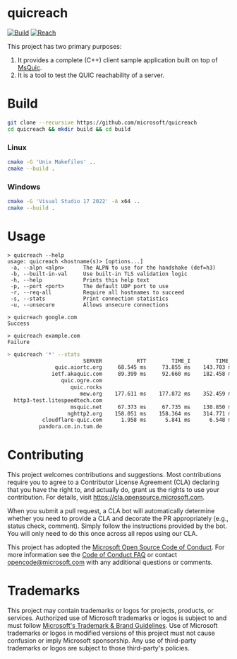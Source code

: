# quicreach

[![Build](https://github.com/microsoft/quicreach/actions/workflows/build.yml/badge.svg)](https://github.com/microsoft/quicreach/actions/workflows/build.yml)
[![Reach](https://github.com/microsoft/quicreach/actions/workflows/reach.yml/badge.svg)](https://github.com/microsoft/quicreach/actions/workflows/reach.yml)

This project has two primary purposes:

1. It provides a complete (C++) client sample application built on top of [MsQuic](https://github.com/microsoft/msquic).
2. It is a tool to test the QUIC reachability of a server.

# Build

```Bash
git clone --recursive https://github.com/microsoft/quicreach
cd quicreach && mkdir build && cd build
```

### Linux
```Bash
cmake -G 'Unix Makefiles' ..
cmake --build .
```

### Windows
```Bash
cmake -G 'Visual Studio 17 2022' -A x64 ..
cmake --build .
```

# Usage

```
> quicreach --help
usage: quicreach <hostname(s)> [options...]
 -a, --alpn <alpn>      The ALPN to use for the handshake (def=h3)
 -b, --built-in-val     Use built-in TLS validation logic
 -h, --help             Prints this help text
 -p, --port <port>      The default UDP port to use
 -r, --req-all          Require all hostnames to succeed
 -s, --stats            Print connection statistics
 -u, --unsecure         Allows unsecure connections
```

```
> quicreach google.com
Success
```
```
> quicreach example.com
Failure
```

```Bash
> quicreach '*' --stats
                        SERVER           RTT        TIME_I        TIME_H           SEND:RECV      C1      S1
               quic.aiortc.org     68.545 ms     73.855 ms    143.703 ms    2440:4898 (2.0x)     274    4545
              ietf.akaquic.com     89.399 ms     92.660 ms    182.458 ms    2440:5850 (2.4x)     275    4565
                 quic.ogre.com
                    quic.rocks
                       mew.org    177.611 ms    177.872 ms    352.459 ms    2440:6750 (2.8x)     266    4541
  http3-test.litespeedtech.com
                    msquic.net     67.373 ms     67.735 ms    130.850 ms    2440:3729 (1.5x)     269    3461
                   nghttp2.org    158.051 ms    158.364 ms    314.771 ms    2440:4542 (1.9x)     270    4173
           cloudflare-quic.com      1.958 ms      5.841 ms      6.548 ms    1220:5129 (4.2x)     278    2667
          pandora.cm.in.tum.de
```

# Contributing

This project welcomes contributions and suggestions.  Most contributions require you to agree to a
Contributor License Agreement (CLA) declaring that you have the right to, and actually do, grant us
the rights to use your contribution. For details, visit https://cla.opensource.microsoft.com.

When you submit a pull request, a CLA bot will automatically determine whether you need to provide
a CLA and decorate the PR appropriately (e.g., status check, comment). Simply follow the instructions
provided by the bot. You will only need to do this once across all repos using our CLA.

This project has adopted the [Microsoft Open Source Code of Conduct](https://opensource.microsoft.com/codeofconduct/).
For more information see the [Code of Conduct FAQ](https://opensource.microsoft.com/codeofconduct/faq/) or
contact [opencode@microsoft.com](mailto:opencode@microsoft.com) with any additional questions or comments.

# Trademarks

This project may contain trademarks or logos for projects, products, or services. Authorized use of Microsoft
trademarks or logos is subject to and must follow
[Microsoft's Trademark & Brand Guidelines](https://www.microsoft.com/en-us/legal/intellectualproperty/trademarks/usage/general).
Use of Microsoft trademarks or logos in modified versions of this project must not cause confusion or imply Microsoft sponsorship.
Any use of third-party trademarks or logos are subject to those third-party's policies.
